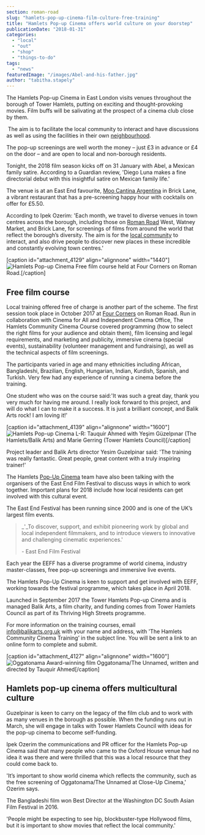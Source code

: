 ```yaml
---
section: roman-road
slug: "hamlets-pop-up-cinema-film-culture-free-training"
title: "Hamlets Pop-up Cinema offers world culture on your doorstep"
publicationDate: "2018-01-31"
categories: 
  - "local"
  - "out"
  - "shop"
  - "things-to-do"
tags: 
  - "news"
featuredImage: "/images/Abel-and-his-father.jpg"
author: "tabitha.stapely"
---
```


The Hamlets Pop-up Cinema in East London visits venues throughout the borough of Tower Hamlets, putting on exciting and thought-provoking movies. Film buffs will be salivating at the prospect of a cinema club close by them.

 The aim is to facilitate the local community to interact and have discussions as well as using the facilities in their own [neighbourhood](https://romanroadlondon.com/summer-festival-2016-sponsors-volunteers-thank-you/).

The pop-up screenings are well worth the money – just £3 in advance or £4 on the door – and are open to local and non-borough residents.

Tonight, the 2018 film season kicks off on 31 January with Abel, a Mexican family satire. According to a Guardian review, 'Diego Luna makes a fine directorial debut with this insightful satire on Mexican family life.'

The venue is at an East End favourite, [Moo Cantina Argentina](https://www.moocantina.co.uk/) in Brick Lane, a vibrant restaurant that has a pre-screening happy hour with cocktails on offer for £5.50.

According to Ipek Ozerim: 'Each month, we travel to diverse venues in town centres across the borough, including those on [Roman Road](https://romanroadlondon.com/roman-road-neighbourhood-plan-launched/) West, Watney Market, and Brick Lane, for screenings of films from around the world that reflect the borough’s diversity. The aim is for the [local community](https://romanroadlondon.com/festival-2016-video/) to interact, and also drive people to discover new places in these incredible and constantly evolving town centres.'

\[caption id="attachment\_4129" align="alignnone" width="1440"\]![Hamlets Pop-up Cinema](/images/The-Hamlets_Training-1_participants-pic-1_Four-Corners_30Sep17_Balik-Arts-1.jpg) Free film course held at Four Corners on Roman Road.\[/caption\]

## Free film course

Local training offered free of charge is another part of the scheme. The first session took place in October 2017 at [Four Corners](https://www.fourcornersfilm.co.uk/) on Roman Road. Run in collaboration with Cinema for All and Independent Cinema Office, The Hamlets Community Cinema Course covered programming (how to select the right films for your audience and obtain them), film licensing and legal requirements, and marketing and publicity, immersive cinema (special events), sustainability (volunteer management and fundraising), as well as the technical aspects of film screenings.

The participants varied in age and many ethnicities including African, Bangladeshi, Brazilian, English, Hungarian, Indian, Kurdish, Spanish, and Turkish. Very few had any experience of running a cinema before the training.

One student who was on the course said:'It was such a great day, thank you very much for having me around. I really look forward to this project, and will do what I can to make it a success. It is just a brilliant concept, and Balik Arts rock! I am loving it!'

\[caption id="attachment\_4139" align="alignnone" width="1600"\]![Hamlets Pop-up Cinema](/images/Tauquir-Ahmed_Yesim-Guzelpinar_Marie-Gerring_Masala-Brick-Lane_01Nov17.jpg) L-R: Tauquir Ahmed with Yeşim Güzelpınar (The Hamlets/Balik Arts) and Marie Gerring (Tower Hamlets Council)\[/caption\]

Project leader and Balik Arts director Yesim Guzelpinar said: 'The training was really fantastic. Great people, great content with a truly inspiring trainer!'

The Hamlets [Pop-Up Cinema](https://thehamletsfilm.blogspot.co.uk/) team have also been talking with the organisers of the East End Film Festival to discuss ways in which to work together. Important plans for 2018 include how local residents can get involved with this cultural event.

The East End Festival has been running since 2000 and is one of the UK’s largest film events.

> _'_To discover, support, and exhibit pioneering work by global and local independent filmmakers, and to introduce viewers to innovative and challenging cinematic experiences.'
> 
> \- East End Film Festival

Each year the EEFF has a diverse programme of world cinema, industry master-classes, free pop-up screenings and immersive live events.

The Hamlets Pop-Up Cinema is keen to support and get involved with EEFF, working towards the festival programme, which takes place in April 2018.

Launched in September 2017 the Tower Hamlets Pop-up Cinema and is managed Balik Arts, a film charity, and funding comes from Tower Hamlets Council as part of its Thriving High Streets programme.

For more information on the training courses, email [info@](https://www.blogger.com/goog_907370333)[balikarts.org.uk](mailto:info@balikarts.org.uk) with your name and address, with 'The Hamlets Community Cinema Training’ in the subject line. You will be sent a link to an online form to complete and submit.

\[caption id="attachment\_4127" align="alignnone" width="1600"\]![Oggatonama](/images/Oggatonama_Screen-Shot-6.png) Award-winning film Oggatonama/The Unnamed, written and directed by Tauquir Ahmed\[/caption\]

## Hamlets pop-up cinema offers multicultural culture

Guzelpinar is keen to carry on the legacy of the film club and to work with as many venues in the borough as possible. When the funding runs out in March, she will engage in talks with Tower Hamlets Council with ideas for the pop-up cinema to become self-funding.

Ipek Ozerim the communications and PR officer for the Hamlets Pop-up Cinema said that many people who came to the Oxford House venue had no idea it was there and were thrilled that this was a local resource that they could come back to.

'It’s important to show world cinema which reflects the community, such as the free screening of Oggatonama/The Unnamed at Close-Up Cinema,' Ozerim says.

The Bangladeshi film won Best Director at the Washington DC South Asian Film Festival in 2016.

'People might be expecting to see hip, blockbuster-type Hollywood films, but it is important to show movies that reflect the local community.'


